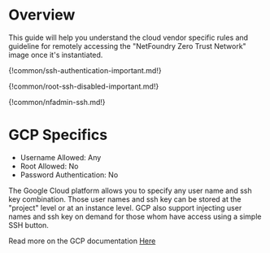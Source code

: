 # Overview

  This guide will help you understand the cloud vendor specific rules and guideline for remotely accessing
  the "NetFoundry Zero Trust Network" image once it's instantiated.

{!common/ssh-authentication-important.md!}

{!common/root-ssh-disabled-important.md!}

{!common/nfadmin-ssh.md!}

# GCP Specifics

* Username Allowed: Any
* Root Allowed: No
* Password Authentication: No

The Google Cloud platform allows you to specify any user name and ssh key combination. Those user names and ssh key can be stored at the "project" level or at an instance level.  GCP also support injecting user names and ssh key on demand for those whom have access using a simple SSH button.

Read more on the GCP documentation [Here](https://cloud.google.com/compute/docs/instances/connecting-to-instance)







